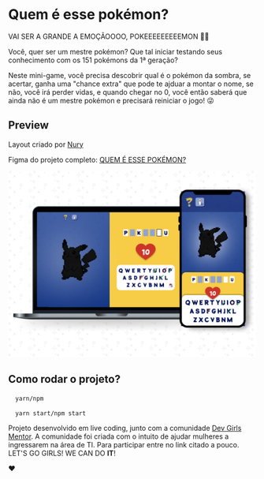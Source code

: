 # Quem é esse pokémon?

VAI SER A GRANDE A EMOÇÃOOOO, POKEEEEEEEEEMON 🎸🎸

Você, quer ser um mestre pokémon? Que tal iniciar testando seus conhecimento com os 151 pokémons da 1ª geração? 

Neste mini-game, você precisa descobrir qual é o pokémon da sombra, se acertar, ganha uma "chance extra" que pode te ajduar a montar o nome, se não, você irá perder vidas, e quando chegar no 0, você então saberá que ainda não é um mestre pokémon e precisará reiniciar o jogo! 😜

## Preview

Layout criado por [Nury](https://github.com/nurycaroline) 

Figma do projeto completo: [QUEM É ESSE POKÉMON?](https://www.figma.com/file/HcNw19Nw12iWdjALFWds9Y/%231---Quem-%C3%A9-esse-pokemon%3F)

![Preview](./public/preview.png)

## Como rodar o projeto?

```
  yarn/npm
```

```
  yarn start/npm start
```

Projeto desenvolvido em live coding, junto com a comunidade [Dev Girls Mentor](https://discord.com/invite/8m8ByW8raM). A comunidade foi criada com o intuito de ajudar mulheres a ingressarem na área de TI. Para participar entre no link citado a pouco. LET'S GO GIRLS! WE CAN DO **IT**! 

❤️
